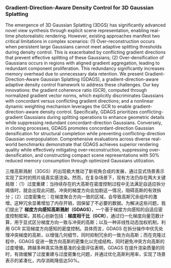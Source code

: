 ### Gradient-Direction-Aware Density Control for 3D Gaussian Splatting

The emergence of 3D Gaussian Splatting (3DGS) has significantly advanced novel view synthesis through explicit scene representation, enabling real-time photorealistic rendering. However, existing approaches manifest two critical limitations in complex scenarios: (1) Over-reconstruction occurs when persistent large Gaussians cannot meet adaptive splitting thresholds during density control. This is exacerbated by conflicting gradient directions that prevent effective splitting of these Gaussians; (2) Over-densification of Gaussians occurs in regions with aligned gradient aggregation, leading to redundant component proliferation. This redundancy significantly increases memory overhead due to unnecessary data retention. We present Gradient-Direction-Aware Gaussian Splatting (GDAGS), a gradient-direction-aware adaptive density control framework to address these challenges. Our key innovations: the gradient coherence ratio (GCR), computed through normalized gradient vector norms, which explicitly discriminates Gaussians with concordant versus conflicting gradient directions; and a nonlinear dynamic weighting mechanism leverages the GCR to enable gradient-direction-aware density control. Specifically, GDAGS prioritizes conflicting-gradient Gaussians during splitting operations to enhance geometric details while suppressing redundant concordant-direction Gaussians. Conversely, in cloning processes, GDAGS promotes concordant-direction Gaussian densification for structural completion while preventing conflicting-direction Gaussian overpopulation. Comprehensive evaluations across diverse real-world benchmarks demonstrate that GDAGS achieves superior rendering quality while effectively mitigating over-reconstruction, suppressing over-densification, and constructing compact scene representations with 50% reduced memory consumption through optimized Gaussians utilization.

三维高斯溅射（3DGS）的出现极大推动了新视角合成的发展，通过显式场景表示实现了实时的照片级真实感渲染。然而，在复杂场景下，现有方法仍存在两大关键局限：（1）过度重建：当持续存在的大高斯在密度控制过程中无法满足自适应拆分阈值时，就会出现此问题。冲突的梯度方向会加剧这一情况，阻碍高斯的有效拆分；（2）过度密集化：在梯度聚合方向一致的区域，会导致高斯冗余组件的激增。这种冗余显著增加了内存开销，因保留了不必要的数据。为解决这些问题，我们提出了 **梯度方向感知高斯溅射（GDAGS）**，一个基于梯度方向感知的自适应密度控制框架。其核心创新包括：**梯度相干比（GCR）**，通过归一化梯度向量范数计算，用于显式区分梯度方向一致与冲突的高斯；以及一种非线性动态加权机制，利用 GCR 实现梯度方向感知的密度控制。具体而言，GDAGS 在拆分操作中优先处理冲突梯度的高斯，以增强几何细节，同时抑制冗余的一致方向高斯；而在克隆过程中，GDAGS 促进一致方向高斯的密集化以完成结构，同时避免冲突方向高斯的过度增殖。跨越多种真实场景基准的全面评估表明，GDAGS 在提升渲染质量的同时，有效缓解了过度重建与过度密集化问题，并通过优化高斯利用率，实现了场景表示的紧凑化，内存消耗降低达50%。
